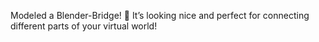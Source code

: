 Modeled a Blender-Bridge! 🌉 It’s looking nice and perfect for connecting different parts of your virtual world!
